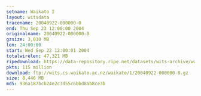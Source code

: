 ```yaml
---
setname: Waikato I
layout: witsdata
tracename: 20040922-000000-0
end: Thu Sep 23 12:00:00 2004
originalname: 20040922-000000-0
gzsize: 3,010 MB
len: 24:00:00
start: Wed Sep 22 12:00:01 2004
totalwirelen: 47,321 MB
ripedownload: https://data-repository.ripe.net/datasets/wits-archive/waikato/1/20040922-000000-0.gz
pkts: 115 million
download: ftp://wits.cs.waikato.ac.nz/waikato/1/20040922-000000-0.gz
size: 8,446 MB
md5: 936a187bcb24e2c3d55c6bbd8ab8ce3b
---
```

